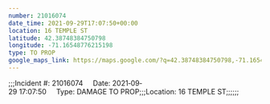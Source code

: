 ```yaml
---
number: 21016074
date_time: 2021-09-29T17:07:50+00:00
location: 16 TEMPLE ST
latitude: 42.38748384750798
longitude: -71.16548776215198
type: TO PROP
google_maps_link: https://maps.google.com/?q=42.38748384750798,-71.16548776215198
---
```


;;;Incident #: 21016074     Date: 2021‐09‐29 17:07:50     Type: DAMAGE TO PROP;;;Location: 16 TEMPLE ST;;;;;;

